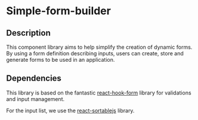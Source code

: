 # Simple-form-builder

## Description

This component library aims to help simplify the creation of dynamic forms.
By using a form definition describing inputs, users can create, store and generate forms to be used in an application.

## Dependencies

This library is based on the fantastic [react-hook-form](https://react-hook-form.com) library for validations and input management.

For the input list, we use the [react-sortablejs](https://github.com/SortableJS/react-sortablejs) library.
